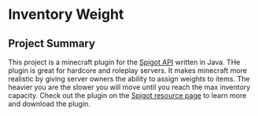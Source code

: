 # Inventory Weight 

## Project Summary

This project is a minecraft plugin for the [Spigot API](https://www.spigotmc.org/) written in Java. THe plugin is great for hardcore and roleplay servers. It makes minecraft more realistic by giving server owners the ability to assign weights to items. The heavier you are the slower you will move until you reach the max inventory capacity. Check out the plugin on the [Spigot resource page](https://www.spigotmc.org/resources/inventory-weight-1-12-0-1-15.70929/) to learn more and download the plugin.

